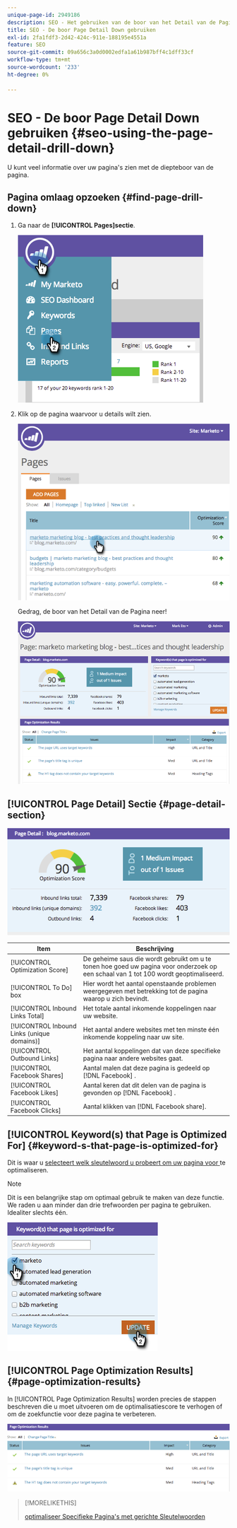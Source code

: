 ```yaml
---
unique-page-id: 2949186
description: SEO - Het gebruiken van de boor van het Detail van de Pagina neer - de Documenten van Marketo - de Documentatie van het Product
title: SEO - De boor Page Detail Down gebruiken
exl-id: 2fa1fdf3-2d42-424c-911e-188195e4551a
feature: SEO
source-git-commit: 09a656c3a0d0002edfa1a61b987bff4c1dff33cf
workflow-type: tm+mt
source-wordcount: '233'
ht-degree: 0%

---
```


# SEO - De boor Page Detail Down gebruiken {#seo-using-the-page-detail-drill-down}

U kunt veel informatie over uw pagina&#39;s zien met de diepteboor van de pagina.

## Pagina omlaag opzoeken {#find-page-drill-down}

1. Ga naar de **[!UICONTROL Pages]sectie**.

   ![](assets/image2014-9-17-21-3a54-3a53.png)

1. Klik op de pagina waarvoor u details wilt zien.

   ![](assets/image2014-9-17-21-3a54-3a58.png)

   Gedrag, de boor van het Detail van de Pagina neer!

   ![](assets/image2014-9-17-21-3a55-3a2.png)

## [!UICONTROL Page Detail] Sectie {#page-detail-section}

![](assets/image2014-9-17-21-3a55-3a46.png)

| Item | Beschrijving |
|---|---|
| [!UICONTROL Optimization Score] | De geheime saus die wordt gebruikt om u te tonen hoe goed uw pagina voor onderzoek op een schaal van 1 tot 100 wordt geoptimaliseerd. |
| [!UICONTROL To Do] box | Hier wordt het aantal openstaande problemen weergegeven met betrekking tot de pagina waarop u zich bevindt. |
| [!UICONTROL Inbound Links Total] | Het totale aantal inkomende koppelingen naar uw website. |
| [!UICONTROL Inbound Links (unique domains)] | Het aantal andere websites met ten minste één inkomende koppeling naar uw site. |
| [!UICONTROL Outbound Links] | Het aantal koppelingen dat van deze specifieke pagina naar andere websites gaat. |
| [!UICONTROL Facebook Shares] | Aantal malen dat deze pagina is gedeeld op [!DNL Facebook] . |
| [!UICONTROL Facebook Likes] | Aantal keren dat dit delen van de pagina is gevonden op [!DNL Facebook] . |
| [!UICONTROL Facebook Clicks] | Aantal klikken van [!DNL Facebook share]. |

## [!UICONTROL Keyword(s) that Page is Optimized For]  {#keyword-s-that-page-is-optimized-for}

Dit is waar u [ selecteert welk sleutelwoord u probeert om uw pagina voor ](/help/marketo/product-docs/additional-apps/seo/keywords/seo-optimize-specific-pages-with-targeted-keywords.md) te optimaliseren.

>[!NOTE]
>
>Dit is een belangrijke stap om optimaal gebruik te maken van deze functie. We raden u aan minder dan drie trefwoorden per pagina te gebruiken. Idealiter slechts één.

![](assets/image2014-9-17-21-3a56-3a35.png)

## [!UICONTROL Page Optimization Results] {#page-optimization-results}

In [!UICONTROL Page Optimization Results] worden precies de stappen beschreven die u moet uitvoeren om de optimalisatiescore te verhogen of om de zoekfunctie voor deze pagina te verbeteren.

![](assets/image2014-9-17-21-3a56-3a41.png)

>[!MORELIKETHIS]
>
>[ optimaliseer Specifieke Pagina&#39;s met gerichte Sleutelwoorden ](/help/marketo/product-docs/additional-apps/seo/keywords/seo-optimize-specific-pages-with-targeted-keywords.md)
